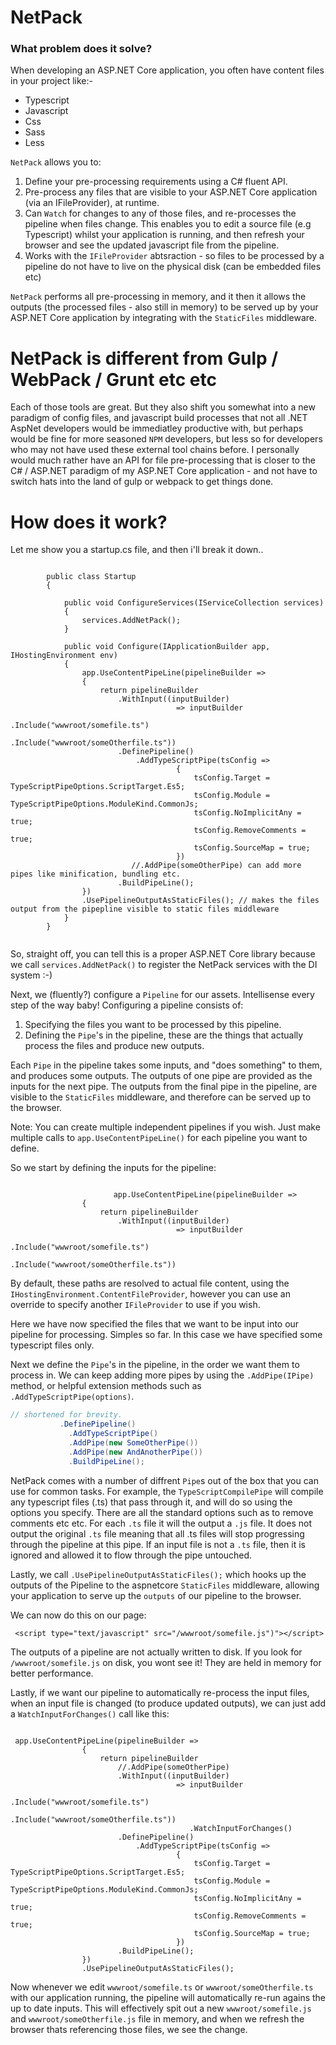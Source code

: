 # NetPack

### What problem does it solve?

When developing an ASP.NET Core application, you often have content files in your project like:-

- Typescript
- Javascript
- Css
- Sass
- Less

`NetPack` allows you to:

1. Define your pre-processing requirements using a C# fluent API.
2. Pre-process any files that are visible to your ASP.NET Core application (via an IFileProvider), at runtime.
2. Can `Watch` for changes to any of those files, and re-processes the pipeline when files change. This enables you to edit a source file (e.g Typescript) whilst your application is running, and then refresh your browser and see the updated javascript file from the pipeline.
3. Works with the `IFileProvider` abtsraction - so files to be processed by a pipeline do not have to live on the physical disk
   (can be embedded files etc)

`NetPack` performs all pre-processing in memory, and it then it allows the outputs (the processed files - also still in memory) to be served up by your ASP.NET Core application by integrating with the `StaticFiles` middleware.

# NetPack is different from Gulp / WebPack / Grunt etc etc

Each of those tools are great. But they also shift you somewhat into a new paradigm of config files, and javascript build processes that not all .NET AspNet developers would be immediatley productive with, but perhaps would be fine for more seasoned `NPM` developers, but less so for developers who may not have used these external tool chains before. I personally would much rather have an API for file pre-processing that is closer to the C# / ASP.NET paradigm of my ASP.NET Core application - and not have to switch hats into the land of gulp or webpack to get things done. 

# How does it work?

Let me show you a startup.cs file, and then i'll break it down..

```

        public class Startup
        {

            public void ConfigureServices(IServiceCollection services)
            {
                services.AddNetPack();
            }

            public void Configure(IApplicationBuilder app, IHostingEnvironment env)
            {
                app.UseContentPipeLine(pipelineBuilder =>
                {
                    return pipelineBuilder
                        .WithInput((inputBuilder) 
                                     => inputBuilder
                                        .Include("wwwroot/somefile.ts")
                                        .Include("wwwroot/someOtherfile.ts"))
                        .DefinePipeline()
                            .AddTypeScriptPipe(tsConfig =>
                                     {
                                         tsConfig.Target = TypeScriptPipeOptions.ScriptTarget.Es5;
                                         tsConfig.Module = TypeScriptPipeOptions.ModuleKind.CommonJs;
                                         tsConfig.NoImplicitAny = true;
                                         tsConfig.RemoveComments = true;
                                         tsConfig.SourceMap = true;
                                     })
                           //.AddPipe(someOtherPipe) can add more pipes like minification, bundling etc.
                        .BuildPipeLine();
                })
                .UsePipelineOutputAsStaticFiles(); // makes the files output from the pipepline visible to static files middleware
            }
        }


```

So, straight off, you can tell this is a proper ASP.NET Core library because we call `services.AddNetPack()` to register the NetPack services with the DI system :-)

Next, we (fluently?) configure a `Pipeline` for our assets. Intellisense every step of the way baby!
Configuring a pipeline consists of:

1. Specifying the files you want to be processed by this pipeline.  
2. Defining the `Pipe`'s in the pipeline, these are the things that actually process the files and produce new outputs.

Each `Pipe` in the pipeline takes some inputs, and "does something" to them, and produces some outputs. 
The outputs of one pipe are provided as the inputs for the next pipe.
The outputs from the final pipe in the pipeline, are visible to the `StaticFiles` middleware, and therefore can be served up to the browser. 

Note: You can create multiple independent pipelines if you wish. Just make multiple calls to  `app.UseContentPipeLine()` for each pipeline you want to define.
                
So we start by defining the inputs for the pipeline:

```

                       app.UseContentPipeLine(pipelineBuilder =>
                {
                    return pipelineBuilder
                        .WithInput((inputBuilder) 
                                     => inputBuilder
                                        .Include("wwwroot/somefile.ts")
                                        .Include("wwwroot/someOtherfile.ts"))

```

By default, these paths are resolved to actual file content, using the `IHostingEnvironment.ContentFileProvider`, however you can use an override to specify another `IFileProvider` to use if you wish.

Here we have now specified the files that we want to be input into our pipeline for processing. Simples so far. 
In this case we have specified some typescript files only.

Next we define the `Pipe`'s in the pipeline, in the order we want them to process in. We can keep adding more pipes by using the `.AddPipe(IPipe)` method, or helpful extension methods such as `.AddTypeScriptPipe(options)`.

```csharp
// shortened for brevity.
           .DefinePipeline()
             .AddTypeScriptPipe()
             .AddPipe(new SomeOtherPipe())
             .AddPipe(new AndAnotherPipe())
             .BuildPipeLine();
```

NetPack comes with a number of diffrent `Pipe`s out of the box that you can use for common tasks. For example, the `TypeScriptCompilePipe` will compile any typescript files (.ts) that pass through it, and will do so using the options you specify. There are all the standard options such as to remove comments etc etc. For each `.ts` file it will the output a `.js` file. It does not output the original `.ts` file meaning that all .ts files will stop progressing through the pipeline at this pipe. If an input file is not a `.ts` file, then it is ignored and allowed it to flow through the pipe untouched.

Lastly, we call `.UsePipelineOutputAsStaticFiles();` which hooks up the outputs of the Pipeline to the aspnetcore `StaticFiles` middleware, allowing your application to serve up the `outputs` of our pipeline to the browser. 

We can now do this on our page:

```
 <script type="text/javascript" src="/wwwroot/somefile.js")"></script>
```

The outputs of a pipeline are not actually written to disk. If you look for `/wwwroot/somefile.js` on disk, you wont see it! They are held in memory for better performance.

Lastly, if we want our pipeline to automatically re-process the input files, when an input file is changed (to produce updated outputs), we can just add a `WatchInputForChanges()` call like this:

```

 app.UseContentPipeLine(pipelineBuilder =>
                {
                    return pipelineBuilder
                        //.AddPipe(someOtherPipe)
                        .WithInput((inputBuilder) 
                                     => inputBuilder
                                        .Include("wwwroot/somefile.ts")
                                        .Include("wwwroot/someOtherfile.ts"))
                                        .WatchInputForChanges()
                        .DefinePipeline()
                            .AddTypeScriptPipe(tsConfig =>
                                     {
                                         tsConfig.Target = TypeScriptPipeOptions.ScriptTarget.Es5;
                                         tsConfig.Module = TypeScriptPipeOptions.ModuleKind.CommonJs;
                                         tsConfig.NoImplicitAny = true;
                                         tsConfig.RemoveComments = true;
                                         tsConfig.SourceMap = true;
                                     })
                        .BuildPipeLine();
                })
                .UsePipelineOutputAsStaticFiles();

```

Now whenever we edit `wwwroot/somefile.ts` or `wwwroot/someOtherfile.ts` with our application running, the pipeline will automatically re-run agains the up to date inputs. This will effectively spit out a new `wwwroot/somefile.js` and `wwwroot/someOtherfile.js` file in memory, and when we refresh the browser thats referencing those files, we see the change.



